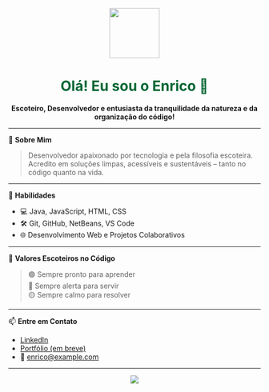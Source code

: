 <p align="center">
  <img src="https://upload.wikimedia.org/wikipedia/commons/thumb/4/4e/Scouting_Fleur_de_Lis.svg/200px-Scouting_Fleur_de_Lis.svg.png" width="100px">
</p>

<h1 align="center" style="color:#006633;">Olá! Eu sou o Enrico 👋</h1>

<p align="center">
  <b>Escoteiro, Desenvolvedor e entusiasta da tranquilidade da natureza e da organização do código!</b>
</p>

---

🌲 **Sobre Mim**

> Desenvolvedor apaixonado por tecnologia e pela filosofia escoteira.  
> Acredito em soluções limpas, acessíveis e sustentáveis – tanto no código quanto na vida.

---

🎯 **Habilidades**

- 💻 Java, JavaScript, HTML, CSS
- 🛠 Git, GitHub, NetBeans, VS Code
- 🌐 Desenvolvimento Web e Projetos Colaborativos

---

📘 **Valores Escoteiros no Código**

> 🟢 Sempre pronto para aprender  
> 🔵 Sempre alerta para servir  
> 🟡 Sempre calmo para resolver

---

📫 **Entre em Contato**

- [LinkedIn](https://www.linkedin.com/in/enricomig)
- [Portfólio (em breve)](https://enricomig.github.io)
- 📧 enrico@example.com

---

<p align="center">
  <img src="https://via.placeholder.com/800x80/003366/ffffff?text=Feito+com+respeito+à+Natureza+e+ao+Código" />
</p>
